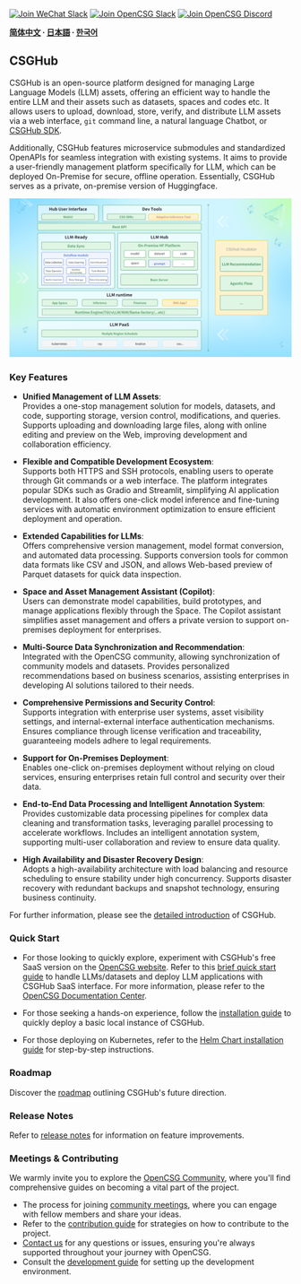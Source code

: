 
[![Join WeChat Slack](https://img.shields.io/badge/wechat-join_chat-white.svg?logo=wechat&style=social)](./docs/images/wechat-assistant-new.png)
[![Join OpenCSG Slack](https://img.shields.io/badge/slack-join_chat-white.svg?logo=slack&style=social)](https://join.slack.com/t/opencsghq/shared_invite/zt-2fmtem7hs-s_RmMeoOIoF1qzslql2q~A)
[![Join OpenCSG Discord](https://img.shields.io/badge/discord-join_chat-white.svg?logo=discord&style=social)](https://discord.gg/bXnu4C9BkR)

**[简体中文](README_zh.md) ∙ [日本語](README_jp.md) ∙ [한국어](README_kr.md)**

## CSGHub

CSGHub is an open-source platform designed for managing Large Language Models (LLM) assets, offering an efficient way to handle the entire LLM and their assets such as datasets, spaces and codes etc. It allows users to upload, download, store, verify, and distribute LLM assets via a web interface, `git` command line, a natural language Chatbot, or [CSGHub SDK](https://github.com/OpenCSGs/csghub-sdk).

Additionally, CSGHub features microservice submodules and standardized OpenAPIs for seamless integration with existing systems. It aims to provide a user-friendly management platform specifically for LLM, which can be deployed On-Premise for secure, offline operation. Essentially, CSGHub serves as a private, on-premise version of Huggingface.

![CSGHub](./docs/images/csghub_framework.png)

### Key Features

- **Unified Management of LLM Assets**:  
  Provides a one-stop management solution for models, datasets, and code, supporting storage, version control, modifications, and queries. Supports uploading and downloading large files, along with online editing and preview on the Web, improving development and collaboration efficiency.

- **Flexible and Compatible Development Ecosystem**:  
  Supports both HTTPS and SSH protocols, enabling users to operate through Git commands or a web interface. The platform integrates popular SDKs such as Gradio and Streamlit, simplifying AI application development. It also offers one-click model inference and fine-tuning services with automatic environment optimization to ensure efficient deployment and operation.

- **Extended Capabilities for LLMs**:  
  Offers comprehensive version management, model format conversion, and automated data processing. Supports conversion tools for common data formats like CSV and JSON, and allows Web-based preview of Parquet datasets for quick data inspection.

- **Space and Asset Management Assistant (Copilot)**:  
  Users can demonstrate model capabilities, build prototypes, and manage applications flexibly through the Space. The Copilot assistant simplifies asset management and offers a private version to support on-premises deployment for enterprises.

- **Multi-Source Data Synchronization and Recommendation**:  
  Integrated with the OpenCSG community, allowing synchronization of community models and datasets. Provides personalized recommendations based on business scenarios, assisting enterprises in developing AI solutions tailored to their needs.

- **Comprehensive Permissions and Security Control**:  
  Supports integration with enterprise user systems, asset visibility settings, and internal-external interface authentication mechanisms. Ensures compliance through license verification and traceability, guaranteeing models adhere to legal requirements.

- **Support for On-Premises Deployment**:  
  Enables one-click on-premises deployment without relying on cloud services, ensuring enterprises retain full control and security over their data.

- **End-to-End Data Processing and Intelligent Annotation System**:  
  Provides customizable data processing pipelines for complex data cleaning and transformation tasks, leveraging parallel processing to accelerate workflows. Includes an intelligent annotation system, supporting multi-user collaboration and review to ensure data quality.

- **High Availability and Disaster Recovery Design**:  
  Adopts a high-availability architecture with load balancing and resource scheduling to ensure stability under high concurrency. Supports disaster recovery with redundant backups and snapshot technology, ensuring business continuity.

For further information, please see the [detailed introduction](./docs/detailed_intro_en.md) of CSGHub.

### Quick Start

- For those looking to quickly explore, experiment with CSGHub's free SaaS version on the [OpenCSG website](https://opencsg.com/models). Refer to this [brief quick start guide](./docs/csghub_saas_en.md) to handle LLMs/datasets and deploy LLM applications with CSGHub SaaS interface.
For more information, please refer to the [OpenCSG Documentation Center](https://opencsg.com/docs/en/intro).

- For those seeking a hands-on experience, follow the [installation guide](https://github.com/OpenCSGs/csghub-installer/tree/main/docker-compose/csghub) to quickly deploy a basic local instance of CSGHub.

- For those deploying on Kubernetes, refer to the [Helm Chart installation guide](https://github.com/OpenCSGs/csghub-installer/tree/main/helm-chart) for step-by-step instructions.

### Roadmap

Discover the [roadmap](./docs/roadmap_en.md) outlining CSGHub's future direction.

### Release Notes

Refer to [release notes](./docs/release_notes.md) for information on feature improvements.

### Meetings & Contributing

We warmly invite you to explore the [OpenCSG Community](https://github.com/OpenCSGs/community), where you'll find comprehensive guides on becoming a vital part of the project.

- The process for joining [community meetings](https://github.com/OpenCSGs/community?tab=readme-ov-file#community-meeting), where you can engage with fellow members and share your ideas.
- Refer to the [contribution guide](https://github.com/OpenCSGs/community/blob/main/guidelines/CONTRIBUTING_en.md) for strategies on how to contribute to the project.
- [Contact us](https://github.com/OpenCSGs/community?tab=readme-ov-file#questions-and-issues) for any questions or issues, ensuring you're always supported throughout your journey with OpenCSG.
- Consult the [development guide](./docs/setup_en.md) for setting up the development environment.

